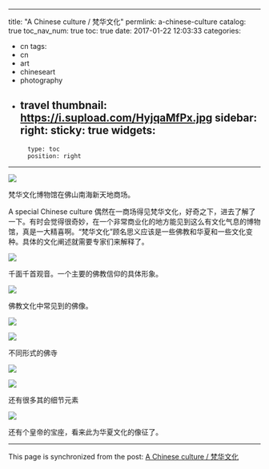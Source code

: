 
---
title: "A Chinese culture / 梵华文化"
permlink: a-chinese-culture
catalog: true
toc_nav_num: true
toc: true
date: 2017-01-22 12:03:33
categories:
- cn
tags:
- cn
- art
- chineseart
- photography
- travel
thumbnail: https://i.supload.com/HyjqaMfPx.jpg
sidebar:
    right:
        sticky: true
widgets:
    -
        type: toc
        position: right
---


![](https://i.supload.com/HyjqaMfPx.jpg)

梵华文化博物馆在佛山南海新天地商场。

A special Chinese culture
偶然在一商场得见梵华文化，好奇之下，进去了解了一下。有时会觉得很奇妙，在一个非常商业化的地方能见到这么有文化气息的博物馆，真是一大精喜啊。“梵华文化”顾名思义应该是一些佛教和华夏和一些文化变种。具体的文化阐述就需要专家们来解释了。

![](https://i.supload.com/S1eo96zzDg.jpg)

千面千首观音。一个主要的佛教信仰的具体形象。

![](https://i.supload.com/rkZs5pzGDe.jpg)

佛教文化中常见到的佛像。

![](https://i.supload.com/SkzsqpzMwg.jpg)

![](https://i.supload.com/rkQiqTMfPe.jpg)

不同形式的佛寺

![](https://i.supload.com/SkEocpffvl.jpg)

![](https://i.supload.com/ByBj9pMfDg.jpg)

还有很多其的细节元素

![](https://i.supload.com/ByUi56Mzvl.jpg)

还有个皇帝的宝座，看来此为华夏文化的像征了。

- - -

This page is synchronized from the post: [A Chinese culture / 梵华文化](https://steemit.com/@lemooljiang/a-chinese-culture)
